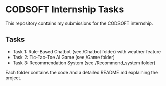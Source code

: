# CODSOFT Internship Tasks

This repository contains my submissions for the CODSOFT internship.

## Tasks
- Task 1: Rule-Based Chatbot (see /Chatbot folder) with weather feature
- Task 2: Tic-Tac-Toe AI Game (see /Game folder)
- Task 3: Recommendation System (see /Recommend_system folder)

Each folder contains the code and a detailed README.md explaining the project.

